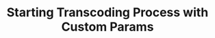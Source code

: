 ---
title: Starting Transcoding Process with Custom Params
position: 7
request: /v1/start_encode2
main_message: This method runs transcoding of an uploaded file applying custom settings to it. Use this method in case you need a refined control over the transcoding process.<br> Check Description of query object properties
attributes:
  - attribute: task_token
    required: required
    message: Task token returned with <b style="color:#41c186;">create_task</b> method.
  - attribute: query
    required: required
    message: JSON object containing the details of transcoding procedure. See examples and description of query's properties below.
  - attribute: profiles
    required: optional
    message: Any string with length of 1000 characters (max).<br> It might become handy if you need to pass your website's ID or any JSON object.<br><h2>Query's properties description:</h2><br> 
  - attribute: source | stitch
    required: required
    message: Either <span class="q6-blue-text">source</span> or <span class="q6-blue-text">stitch</span> param should be specified.<br> The <span class="q6-blue-text">source</span> is responsible for defining a single video's URI, whether it's an http(s) URL or tus URI returned with <b style="color:#41c186;">upload_file</b> method.<br> Use the <span class="q6-blue-text">stitch</span> param in order to combine several input videos into a single one. Stitch should be a json-list of URLs or video-objects. Specify <span class="q6-blue-text">start_time</span> and <span class="q6-blue-text">duration</span> while using an object form. Check the examples below.<br><code>["https://youserver.com/video1.mp4"<br>"https://youserver.com/video1.mp4",<br>"https://youserver.com/video2.mkv",<br>{"url":"https://yourserver.com/video3.mp4", "start_time":"100.0", "duration":"60.0"}]</code><br> The same video URL can be specified several times in a stitch array (e.g. to stitch different clips from the same video). In this case the original video will be downloaded only at once.
  - attribute: format
    required: required
    message: A list of objects, each describing params for a single output video stream (MP4, WEBM, HLS or MPEG-DASH).
  - attribute: output
    required: optional
    message: Output video format. Currently supported values are <b>mp4</b>, <b>webm</b>, <b>advanced_hls</b>, <b>advanced_dash</b>.<br> The <b>thumbnail</b> & <b>thumbnails</b> values are used for creation of thumbnail images. See the Create thumbnails section for more details.
  - attribute: destination
    required: required
    message: URI to store output video in. In case this value is not specified, video will be temporarily stored on the Qencode's servers.<br> For Amazon S3 use the following URL format:<br><code>s3://access_id:access_secret@s3.amazonaws.com<br>[:port]/bucket_name/path</code><br> For custom S3 server just specify your hostname:<br><code>s3://access_id:access_secret@example.com<br>[:port]/bucket_name/path</code><br> For Aspera:<br><code>fasp://access_id:access_secret@example.com[:tcp_port][:udp_port]/path</code><br> For FTP:<br><code>ftp://access_id:access_secret@example.com[:port]/path</code><br><br> It is highly recommended to you specify destination as a JSON object with the following structure:<br><br>S3<br><code>{<br>"url":“s3://example.com/bucket/video.mp4”,<br>"key":"your_access_key",<br>"secret":"your_access_secret",<br>"permissions":"public-read", //optional field [*]<br>"storage_class":"REDUCED_REDUNDANCY"//optional field [**]<br>}</code><br><br>FTP<br><code>{<br>"url":“ftp://example.com:[port]/folder/video.mp4”,<br>"key":"user",<br>"secret":"password",<br>"is_passive":"true/false",<br>"use_tls":"true/false"<br>}</code><br><br>Aspera<br><code>{<br>"url":“fasp://example.com/folder/video.mp4”,<br>"key":"user",<br>"secret":"password",<br>"tcp_port":"port",<br>"udp_port":"port"<br>}</code><br><br>Please make sure a video file name (for MP4/WEBM) or a folder (for HLS/MPEG-DASH) is included in path. Check the <a href="https://docs.aws.amazon.com/AmazonS3/latest/user-guide/set-permissions.html" target="_blank">Bucket/Object Permissions</a> & <a href="https://aws.amazon.com/s3/reduced-redundancy/" target="_blank">Reduced Redundancy Storage</a> for more information.
  - attribute: file_extension
    required: required
    message: Output video file extension (only for MP4 format, defaults to '.mp4').
  - attribute: size
    required: required
    message: Output video frame size in pixels ("width"x"height"). Defaults to original frame size.
  - attribute: rotate
    required: required
    message: Rotate video through specified degrees value. Possible values are 90, 180, 270.
  - attribute: framerate
    required: required
    message: Output video frame rate. Defaults to original frame rate.
  - attribute: bitrate
    required: required
    message: Output video stream bitrate in kylobytes. Defaults is up to 512. Please note, don't specify bitrate unless you want constant bitrate for the video. To create variable bitrate use quality param.
  - attribute: quality
    required: required
    message: Output video stream quality (aka Constant rate factor). Use this param to produce optimized videos with variable bitrate. For H.264 the range is 0-51, where 0 is lossless and 51 is worst possible. A lower value is a higher quality and a subjectively sane range is 18-28. Consider 18 to be visually lossless. It should look the same or nearly the same as the input but it isn't technically lossless.
  - attribute: pix_format
    required: required
    message: Output video pixel format. Possible values are yuv420p, yuv422p, yuvj420p, yuvj422p. Defaults to yuv420p.
  - attribute: profile
    required: required
    message: x264 video codec settings profile. Possible values are high, main, baseline. Defaults to main.
  - attribute: video_codec
    required: required
    message: Output stream video codec. Defaults to libx264. Possible values are libx264, libx265, libvpx, libvpx-vp9.
  - attribute: video_codec_parameters
    required: required
    message: Output stream video codec <a href="https://www.ffmpeg.org/ffmpeg-all.html" target="_blank">parameters</a>.<br><br><h4>Video_Codec_Parameters Description:</h4> 
  - attribute: vprofile
    required: required
    message: x264 video codec settings profile. Possible values are high, main, baseline. Main is default.
  - attribute: level
    required: required
    message: Set of constraints that indicate a degree of required decoder performance for a profile.
  - attribute: coder
    required: required
    message: Context-Adaptive Binary Arithmetic Coding (CABAC) is the default entropy encoder used by x264. Possible values are 1 and 0. Default is 1.
  - attribute: flags2
    required: required
    message: Allows B-frames to be kept as references. Possible values are +bpyramid, +wpred, +mixed_refs, +dct8×8, -fastpskip/+fastpskip, +aud Default is None.
  - attribute: partitions
    required: required
    message: One of x264's most useful features is the ability to choose among many combinations of inter and intra partitions. Possible values are +partp8x8, +partp4x4, +partb8x8, +parti8x8, +parti4x4. Default is None.
  - attribute: directpred
    required: required
    message: Defines motion detection type, 0 -- none, 1 -- spatial, 2 -- temporal, 3 -- auto. Default is 1.
  - attribute: me_method
    required: required
    message: Motion Estimation method used in encoding. Possible values are epzs, hex, umh, full. Default is None.
  - attribute: subq
    required: required
    message: Set sub pel motion estimation quality
  - attribute: trellis
    required: required
    message: Set rate-distortion optimal quantization
  - attribute: refs
    required: required
    message: Number of reference frames each P-frame can use. The range is from 0-16
  - attribute: cmp
    required: required
    message: Set full pel me compare function.
  - attribute: me_range
    required: required
    message: Set limit motion vectors range (1023 for DivX player)
  - attribute: sc_threshold
    required: required
    message: Set scene change threshold.
  - attribute: i_qfactor
    required: required
    message: Set QP factor between P and I frames
  - attribute: b_strategy
    required: required
    message: Set strategy to choose between I/P/B-frames.
  - attribute: qcomp
    required: required
    message: Set video quantizer scale compression (VBR). It is used as a constant in the ratecontrol equation. Recommended default range rc_eq is 0.0-1.0.
  - attribute: qmin
    required: required
    message: Set min video quantizer scale (VBR). Must be included between -1 and 69, default value is 2.
  - attribute: qmax
    required: required
    message: Set max video quantizer scale (VBR). Must be included between -1 and 1024, default value is 31.
  - attribute: qdiff
    required: required
    message: Set max difference between the quantizer scale (VBR).
  - attribute: max_rate
    required: required
    message: Set max bitrate tolerance (in bits/s). Requires bufsize to be set.
  - attribute: min_rate
    required: required
    message: Set min bitrate tolerance (in bits/s). CBR encode is recommended.
  - attribute: sws_flags
    required: required
    message: Set the scaler flags. This is also used to set the scaling algorithm. Only a single algorithm should be selected. Default value is ‘bicubic’.
  - attribute: preset
    required: required
    message: Specify the preset for matching stream(s).
  - attribute: flags
    required: required
    message: Set generic flags. (Possible values ‘mv4’, ‘qpel’, ‘loop’, ‘qscale’, ‘pass1’, ‘pass2’, ‘gray’, ‘emu_edge’, ‘psnr’, ‘truncated’, ‘ildct’, ‘low_delay’, ‘global_header’, ‘bitexact’, ‘aic’, ‘cbp’, ‘qprd’, ‘ilme’, ‘cgop’)
  - attribute: rc_lookahead
    required: required
    message: Set number of frames to look ahead for frametype and ratecontrol.
  - attribute: audio_codec
    required: required
    message: Output file audio codec name. Possible values are aac, vorbis. Defaults to aac.
  - attribute: audio_bitrate
    required: required
    message: Output file audio bitrate value in kylobytes. Defaults to 64.
  - attribute: audio_sample_rate
    required: required
    message: Output file audio sample rate. Defaults to 44100.
  - attribute: audio_channels_number
    required: required
    message: Output file audio channels number. Default value is 2.
  - attribute: segment_duration
    required: required
    message: Segment duration to split media (in seconds). Defaults to 8.
  - attribute: stream
    required: required
    message: Contains a list of elements each describing a single view stream for HLS or MPEG-DASH format.
  - attribute: keyframe
    required: required
    message: Keyframe period (in frames). Defaults to 90.
  - attribute: start_time
    required: required
    message: Specifies the start time (in seconds) in input video to begin transcoding from.
  - attribute: duration
    required: required
    message: Specifies duration of the video fragment (in seconds) to be transcoded.
  - attribute: two_pass
    required: required
    message: Use two-pass encoding to achieve the exact bitrate value for an output. Please note, that two-pass encoding is two times slower than the one-pass coding. The price to be twice higher.

json_example:
    title: Example of JSON object for query param
    json: |2-
      {
        "query": {
            "source": "https://example.com/myvideo.mp4",
            "format": [
            {
                "output": "mp4",
                "destination": "",
                "file_extension": "mp4",
                "size": "320x240",
                "rotate": "90",
                "framerate": "25",
                "bitrate": "300",
                "pix_format": "yuv420p",
                "profile": "main",
                "video_codec_parameters": {
                "vprofile": "baseline",
                "level": "31",
                "coder": "0",
                "flags2": "-bpyramid+fastpskip-dct8x8",
                "partitions": "+parti8x8+parti4x4+partp8x8+partb8x8",
                "directpred": "2",
                "me_method": "hex"
                },
                "audio_bitrate": "64",
                "audio_sample_rate": "44100",
                "audio_channels_number": "2"
            },
            {
                "output": "advanced_hls",
                "destination": "",
                "segment_duration": "4",
                "stream": [
                {
                    "size": "320x240",
                    "rotate": "180",
                    "framerate": "30",
                    "bitrate": "300",
                    "pix_format": "yuv420p",
                    "profile": "main",
                    "video_codec_parameters": {
                    "vprofile": "baseline",
                    "level": "31",
                    "coder": "0",
                    "flags2": "-bpyramid+fastpskip-dct8x8",
                    "partitions": "+parti8x8+parti4x4+partp8x8+partb8x8",
                    "directpred": "2",
                    "me_method": "hex"
                    },
                    "audio_bitrate": "64",
                    "audio_sample_rate": "44100",
                    "audio_channels_number": "2"
                },
                {
                    "size": "160x120",
                    "bitrate": "150",
                    "keyframe": "60",
                    "profile": "main"
                }
                ]
            }
            ]
        }
      }    

request_examples:
  - code_block: |2-
      curl https://api.qencode.com/v1/start_encode2 \
         -d task_token=b49e034d198262f1d5d15ed9f3cb8ee1 \
         -d payload="12345" \
         -d query='{"query": {
         "source": "https://qa.qencode.com/static/test_mini.mp4",
         "format": [
           {
             "output": "mp4",
             "destination": {
               "url":"s3://nyc3.digitaloceanspaces.com/qencode3/test/test_mini.mp4",
               "key":"abcde12345",
               "secret":"abcde12345",
               "permissions": "public-read"
             },
                   "framerate": "29.97",
                   "keyframe": "25",
                   "file_extension": "mp4",
                   "size": "360x240",
                   "video_codec_parameters": {
                     "vprofile": "baseline",
                     "level": "31",
                     "coder": "0",
                     "flags2": "-bpyramid+fastpskip-dct8x8",
                     "partitions": "+parti8x8+parti4x4+partp8x8+partb8x8",
                     "directpred": "2",
                     "me_method": "hex"
                   },
                   "start_time": "10",
                   "duration": "20",
                   "audio_bitrate": "64",
                   "audio_sample_rate": "44100",
                   "audio_channels_number": "2"
                 }
               ]
             }
            }

    language: curl

response_examples:
  - code_block: |-
      {"error":0,"status_url":"https:\/\/api.qencode.com\/v1\/status"}

    language: json
---